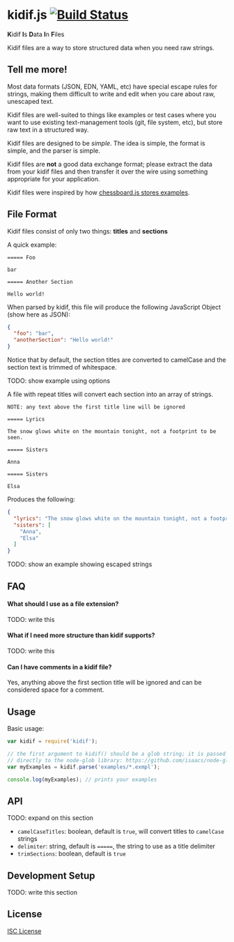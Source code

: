 # kidif.js [![Build Status](https://travis-ci.org/oakmac/kidif.js.svg?branch=master)](https://travis-ci.org/oakmac/kidif.js)

**K**idif **I**s **D**ata **I**n **F**iles

Kidif files are a way to store structured data when you need raw strings.

## Tell me more!

Most data formats (JSON, EDN, YAML, etc) have special escape rules for strings,
making them difficult to write and edit when you care about raw, unescaped text.

Kidif files are well-suited to things like examples or test cases where you want
to use existing text-management tools (git, file system, etc), but store raw
text in a structured way.

Kidif files are designed to be *simple*. The idea is simple, the format is
simple, and the parser is simple.

Kidif files are **not** a good data exchange format; please extract the data
from your kidif files and then transfer it over the wire using something
appropriate for your application.

Kidif files were inspired by how [chessboard.js stores examples].

## File Format

Kidif files consist of only two things: **titles** and **sections**

A quick example:

```
===== Foo

bar

===== Another Section

Hello world!

```

When parsed by kidif, this file will produce the following JavaScript Object
(show here as JSON):

```json
{
  "foo": "bar",
  "anotherSection": "Hello world!"
}
```

Notice that by default, the section titles are converted to camelCase and the
section text is trimmed of whitespace.

TODO: show example using options

A file with repeat titles will convert each section into an array of strings.

```
NOTE: any text above the first title line will be ignored

===== Lyrics

The snow glows white on the mountain tonight, not a footprint to be seen.

===== Sisters

Anna

===== Sisters

Elsa

```

Produces the following:

```json
{
  "lyrics": "The snow glows white on the mountain tonight, not a footprint to be seen.",
  "sisters": [
    "Anna",
    "Elsa"
  ]
}
```

TODO: show an example showing escaped strings

## FAQ

#### What should I use as a file extension?

TODO: write this

#### What if I need more structure than kidif supports?

TODO: write this

#### Can I have comments in a kidif file?

Yes, anything above the first section title will be ignored and can be
considered space for a comment.

## Usage

Basic usage:

```js
var kidif = require('kidif');

// the first argument to kidif() should be a glob string; it is passed
// directly to the node-glob library: https://github.com/isaacs/node-glob
var myExamples = kidif.parse('examples/*.exmpl');

console.log(myExamples); // prints your examples
```

## API

TODO: expand on this section

* `camelCaseTitles`: boolean, default is `true`, will convert titles to `camelCase` strings
* `delimiter`: string, default is `=====`, the string to use as a title delimiter
* `trimSections`: boolean, default is `true`

## Development Setup

TODO: write this section

## License

[ISC License]

[chessboard.js stores examples]:https://github.com/oakmac/chessboardjs/tree/master/examples
[ISC License]:LICENSE.md
